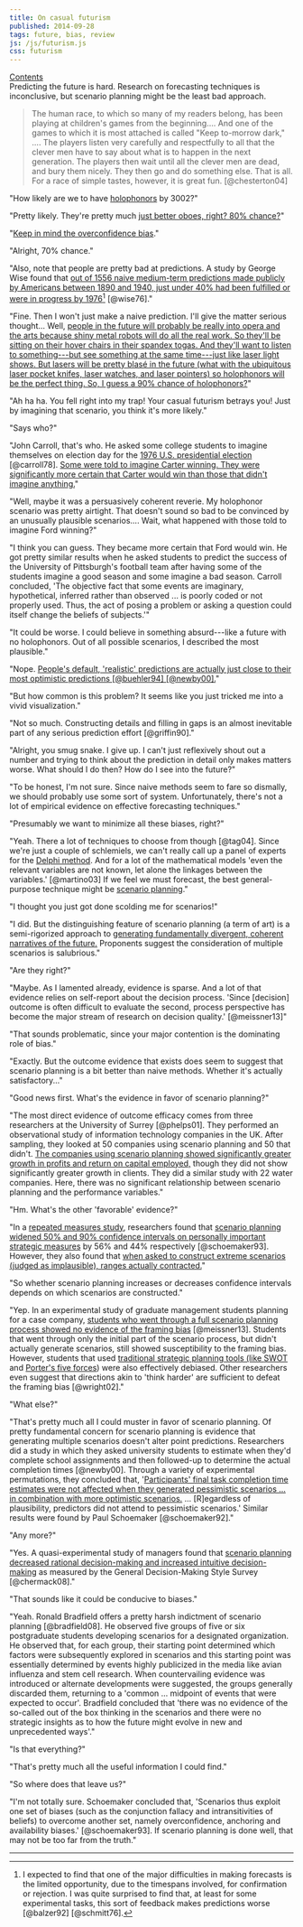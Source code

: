 ```yaml
---
title: On casual futurism
published: 2014-09-28
tags: future, bias, review
js: /js/futurism.js
css: futurism
---
```


<div id="graph-of-contents"><a href="#arg-map">Contents</a></div>

<div class="abstract">
Predicting the future is hard. Research on forecasting techniques is
inconclusive, but scenario planning might be the least bad approach.
</div>

<blockquote>
The human race, to which so many of my readers belong, has been playing at
children's games from the beginning.... And one of the games to which it is most
attached is called "Keep to-morrow dark," .... The players listen very carefully
and respectfully to all that the clever men have to say about what is to happen
in the next generation. The players then wait until all the clever men are dead,
and bury them nicely. They then go and do something else. That is all. For a
race of simple tastes, however, it is great fun. [@chesterton04]
</blockquote>

<div class="conversation">

"How likely are we to have [holophonors](https://theinfosphere.org/Holophonor)
by 3002?"

"Pretty likely. They're pretty much <a href="#arg-map" id="naive">just better
oboes, right? 80% chance?</a>"

"<a href="#arg-map" id="overconfident">Keep in mind the
[overconfidence bias](https://en.wikipedia.org/wiki/Overconfidence_effect).</a>"

"Alright, 70% chance."

"Also, note that people are pretty bad at predictions. A study by George Wise
found that <span class="noted"><a href="#arg-map" id="mediocre">out of 1556
naive medium-term predictions made publicly by Americans between 1890 and 1940,
just under 40% had been fulfilled or were in progress by
1976</a></span>[^feedback] [@wise76]."

"Fine. Then I won't just make a naive prediction. I'll give the matter serious
thought... Well, <a href="#arg-map" id="single">people in the future will
probably be really into opera and the arts because shiny metal robots will do
all the real work. So they'll be sitting on their hover chairs in their spandex
togas. And they'll want to listen to something---but see something at the same
time---just like laser light shows. But lasers will be pretty blasé in the
future (what with the ubiquitous laser pocket knifes, laser watches, and laser
pointers) so holophonors will be the perfect thing. So, I guess a 90% chance of
holophonors?</a>"

"Ah ha ha. You fell right into my trap! Your casual futurism betrays you! Just
by imagining that scenario, you think it's more likely."

<!--more-->

"Says who?"

"John Carroll, that's who. He asked some college students to imagine themselves
on election day for the
[1976 U.S. presidential election](https://en.wikipedia.org/wiki/United_States_presidential_election,_1976)
[@carroll78]. <a href="#arg-map" id="moreLikely">Some were told to imagine
Carter winning. They were significantly more certain that Carter would win than
those that didn't imagine anything.</a>"

"Well, maybe it was a persuasively coherent reverie. My holophonor scenario was
pretty airtight. That doesn't sound so bad to be convinced by an unusually
plausible scenarios.... Wait, what happened with those told to imagine Ford
winning?"

"I think you can guess. They became more certain that Ford would win. He got
pretty similar results when he asked students to predict the success of the
University of Pittsburgh's football team after having some of the students
imagine a good season and some imagine a bad season. Carroll concluded, 'The
objective fact that some events are imaginary, hypothetical, inferred rather
than observed ... is poorly coded or not properly used. Thus, the act of posing
a problem or asking a question could itself change the beliefs of subjects.'"

"It could be worse. I could believe in something absurd---like a future with no
holophonors. Out of all possible scenarios, I described the most plausible."

"Nope. <a href="#arg-map" id="optimistic">People's default, 'realistic'
predictions are actually just close to their most optimistic predictions
[@buehler94] [@newby00].</a>"

"But how common is this problem? It seems like you just tricked me into a vivid
visualization."

"Not so much. Constructing details and filling in gaps is an almost inevitable
part of any serious prediction effort [@griffin90]."

"Alright, you smug snake. I give up. I can't just reflexively shout out a number
and trying to think about the prediction in detail only makes matters
worse. What should I do then? How do I see into the future?"

"To be honest, I'm not sure. Since naive methods seem to fare so dismally, we
should probably use some sort of system. Unfortunately, there's not a lot of
empirical evidence on effective forecasting techniques."

"Presumably we want to minimize all these biases, right?"

"Yeah. There a lot of techniques to choose from though [@tag04]. Since we're
just a couple of schlemiels, we can't really call up a panel of experts for the
[Delphi method](https://en.wikipedia.org/wiki/Delphi_method). And for a lot of
the mathematical models 'even the relevant variables are not known, let alone
the linkages between the variables.' [@martino03] If we feel we must forecast,
the best general-purpose technique might be
[scenario planning](https://en.wikipedia.org/wiki/Scenario_planning)."

"I thought you just got done scolding me for scenarios!"

"I did. But the distinguishing feature of scenario planning (a term of art) is a
semi-rigorized approach to <a href="#arg-map" id="multiple">generating
fundamentally divergent, coherent narratives of the future.</a> Proponents
suggest the consideration of multiple scenarios is salubrious."

"Are they right?"

"Maybe. As I lamented already, evidence is sparse. And a lot of that evidence
relies on self-report about the decision process. 'Since [decision] outcome is
often difficult to evaluate the second, process perspective has become the major
stream of research on decision quality.' [@meissner13]"

"That sounds problematic, since your major contention is the dominating role of
bias."

"Exactly. But the outcome evidence that exists does seem to suggest that
scenario planning is a bit better than naive methods. Whether it's actually
satisfactory..."

"Good news first. What's the evidence in favor of scenario planning?"

"The most direct evidence of outcome efficacy comes from three researchers at
the University of Surrey [@phelps01]. They performed an observational study of
information technology companies in the UK. After sampling, they looked at 50
companies using scenario planning and 50 that didn't. <a href="#arg-map"
id="outcomes">The companies using scenario planning showed significantly greater
growth in profits and return on capital employed,</a> though they did not show
significantly greater growth in clients. They did a similar study with 22 water
companies. Here, there was no significant relationship between scenario planning
and the performance variables."

"Hm. What's the other 'favorable' evidence?"

"In a
[repeated measures study](https://en.wikipedia.org/wiki/Repeated_measures_design),
researchers found that <a href="#arg-map" id="widened">scenario planning widened
50% and 90% confidence intervals on personally important strategic measures</a>
by 56% and 44% respectively [@schoemaker93]. However, they also found that <a
href="#arg-map" id="narrowed">when asked to construct extreme scenarios (judged
as implausible), ranges actually contracted.</a>"

"So whether scenario planning increases or decreases confidence intervals
depends on which scenarios are constructed."

"Yep. In an experimental study of graduate management students planning for a
case company, <a href="#arg-map" id="framing">students who went through a full
scenario planning process showed no evidence of the
[framing bias](https://en.wikipedia.org/wiki/Framing_effect_(psychology))</a>
[@meissner13]. Students that went through only the initial part of the scenario
process, but didn't actually generate scenarios, still showed susceptibility to
the framing bias. However, students that used <a href="#arg-map"
id="other">traditional strategic planning tools (like
[SWOT](https://en.wikipedia.org/wiki/SWOT_analysis) and
[Porter's five forces](https://en.wikipedia.org/wiki/Porter_five_forces_analysis))</a>
were also effectively debiased. Other researchers even suggest that directions
akin to 'think harder' are sufficient to defeat the framing bias [@wright02]."

"What else?"

"That's pretty much all I could muster in favor of scenario planning. Of pretty
fundamental concern for scenario planning is evidence that generating multiple
scenarios doesn't alter point predictions. Researchers did a study in which they
asked university students to estimate when they'd complete school assignments
and then followed-up to determine the actual completion times
[@newby00]. Through a variety of experimental permutations, they concluded that,
'<a href="#arg-map" id="pessimistic">Participants' final task completion time
estimates were not affected when they generated pessimistic scenarios ... in
combination with more optimistic scenarios.</a> ... [R]egardless of
plausibility, predictors did not attend to pessimistic scenarios.' Similar
results were found by Paul Schoemaker [@schoemaker92]."

"Any more?"

"Yes. A quasi-experimental study of managers found that <a href="#arg-map"
id="rational">scenario planning decreased rational decision-making and increased
intuitive decision-making</a> as measured by the General Decision-Making Style
Survey [@chermack08]."

"That sounds like it could be conducive to biases."

"Yeah. Ronald Bradfield offers a pretty harsh indictment of scenario planning
[@bradfield08]. He observed five groups of five or six postgraduate students
developing scenarios for a designated organization. He observed that, for each
group, their starting point determined which factors were subsequently explored
in scenarios and this starting point was essentially determined by events highly
publicized in the media like avian influenza and stem cell research. When
countervailing evidence was introduced or alternate developments were suggested,
the groups generally discarded them, returning to a 'common ... midpoint of
events that were expected to occur'. Bradfield concluded that 'there was no
evidence of the so-called out of the box thinking in the scenarios and there
were no strategic insights as to how the future might evolve in new and
unprecedented ways'."

"Is that everything?"

"That's pretty much all the useful information I could find."

"So where does that leave us?"

"I'm not totally sure. Schoemaker concluded that, 'Scenarios thus exploit one
set of biases (such as the conjunction fallacy and intransitivities of beliefs)
to overcome another set, namely overconfidence, anchoring and availability
biases.' [@schoemaker93]. If scenario planning is done well, that may not be too
far from the truth."

</div>

[^feedback]: I expected to find that one of the major difficulties in making
forecasts is the limited opportunity, due to the timespans involved, for
confirmation or rejection. I was quite surprised to find that, at least for some
experimental tasks, this sort of feedback makes predictions worse [@balzer92]
[@schmitt76].

<hr class="references">
